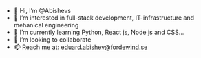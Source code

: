 - 👋 Hi, I’m @Abishevs
- 👀 I’m interested in full-stack development, IT-infrastructure and mehanical engineering
- 🌱 I’m currently learning Python, React js, Node js and CSS...
- 💞️ I’m looking to collaborate 
- 📫 Reach me at: eduard.abishev@fordewind.se

<!---
Abishevs/Abishevs is a ✨ special ✨ repository because its `README.md` (this file) appears on your GitHub profile.
You can click the Preview link to take a look at your changes.
--->
